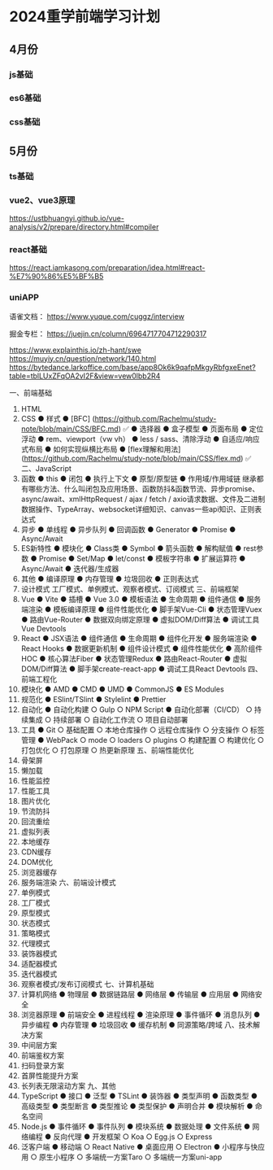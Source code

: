 # 2024重学前端学习计划
## 4月份
### js基础
### es6基础
### css基础

## 5月份
### ts基础
### vue2、vue3原理
https://ustbhuangyi.github.io/vue-analysis/v2/prepare/directory.html#compiler
### react基础
https://react.iamkasong.com/preparation/idea.html#react-%E7%90%86%E5%BF%B5
### uniAPP

语雀文档： https://www.yuque.com/cuggz/interview

掘金专栏： https://juejin.cn/column/6964717704712290317


https://www.explainthis.io/zh-hant/swe
https://muyiy.cn/question/network/140.html
https://bytedance.larkoffice.com/base/app8Ok6k9qafpMkgyRbfgxeEnet?table=tblLUxZFqOA2vI2F&view=vew0lbb2R4

一、前端基础
1. HTML
2. CSS
● 样式
● [BFC] (https://github.com/Rachelmu/study-note/blob/main/CSS/BFC.md) ✅
● 选择器
● 盒子模型
● 页面布局
● 定位浮动
● rem、viewport（vw vh）
● less / sass、清除浮动
● 自适应/响应式布局
● 如何实现纵横比布局
● [flex理解和用法] (https://github.com/Rachelmu/study-note/blob/main/CSS/flex.md) ✅
二、JavaScript
1. 函数
● this
● 闭包
● 执行上下文
● 原型/原型链
● 作用域/作用域链
继承都有哪些方法、什么叫闭包及应用场景、函数防抖&函数节流、异步promise、async/await、xmlHttpRequest / ajax / fetch / axio请求数据、文件及二进制数据操作、TypeArray、websocket详细知识、canvas一些api知识、正则表达式
2. 异步
● 单线程
● 异步队列
● 回调函数
● Generator
● Promise
● Async/Await
3. ES新特性
● 模块化
● Class类
● Symbol
● 箭头函数
● 解构赋值
● rest参数
● Promise
● Set/Map
● let/const
● 模板字符串
● 扩展运算符
● Async/Await
● 迭代器/生成器
4. 其他
● 编译原理
● 内存管理
● 垃圾回收
● 正则表达式
5. 设计模式
工厂模式、单例模式、观察者模式、订阅模式
三、前端框架
1. Vue
● Vite
● 插槽
● Vue 3.0
● 模板语法
● 生命周期
● 组件通信
● 服务端渲染
● 模板编译原理
● 组件性能优化
● 脚手架Vue-Cli
● 状态管理Vuex
● 路由Vue-Router
● 数据双向绑定原理
● 虚拟DOM/Diff算法
● 调试工具Vue Devtools
2. React
● JSX语法
● 组件通信
● 生命周期
● 组件化开发
● 服务端渲染
● React Hooks
● 数据更新机制
● 组件设计模式
● 组件性能优化
● 高阶组件HOC
● 核心算法Fiber
● 状态管理Redux
● 路由React-Router
● 虚拟DOM/Diff算法
● 脚手架create-react-app
● 调试工具React Devtools
四、前端工程化
1. 模块化
● AMD
● CMD
● UMD
● CommonJS
● ES Modules
2. 规范化
● ESlint/TSlint
● Stylelint
● Prettier
3. 自动化
● 自动化构建
  ○ Gulp
  ○ NPM Script
● 自动化部署（CI/CD）
  ○ 持续集成
  ○ 持续部署
  ○ 自动化工作流
  ○ 项目自动部署
4. 工具
● Git
  ○ 基础配置
  ○ 本地仓库操作
  ○ 远程仓库操作
  ○ 分支操作
  ○ 标签管理
● WebPack
  ○ mode
  ○ loaders
  ○ plugins
  ○ 构建配置
  ○ 构建优化
  ○ 打包优化
  ○ 打包原理
  ○ 热更新原理
五、前端性能优化
1. 骨架屏
2. 懒加载
3. 性能监控
4. 性能工具
5. 图片优化
6. 节流防抖
7. 回流重绘
8. 虚拟列表
9. 本地缓存
10. CDN缓存
11. DOM优化
12. 浏览器缓存
13. 服务端渲染
六、前端设计模式
1. 单例模式
2. 工厂模式
3. 原型模式
4. 状态模式
5. 策略模式
6. 代理模式
7. 装饰器模式
8. 适配器模式
9. 迭代器模式
10. 观察者模式/发布订阅模式
七、计算机基础
1. 计算机网络
● 物理层
● 数据链路层
● 网络层
● 传输层
● 应用层
● 网络安全
2. 浏览器原理
● 前端安全
● 进程线程
● 渲染原理
● 事件循环
● 消息队列
● 异步编程
● 内存管理
● 垃圾回收
● 缓存机制
● 同源策略/跨域
八、技术解决方案
1. 中间层方案
2. 前端鉴权方案
3. 扫码登录方案
4. 首屏性能提升方案
5. 长列表无限滚动方案
九、其他
1. TypeScript
● 接口
● 泛型
● TSLint
● 装饰器
● 类型声明
● 函数类型
● 高级类型
● 类型断言
● 类型推论
● 类型保护
● 声明合并
● 模块解析
● 命名空间
2. Node.js
● 事件循环
● 事件队列
● 模块系统
● 数据处理
● 文件系统
● 网络编程
● 反向代理
● 开发框架
  ○ Koa
  ○ Egg.js
  ○ Express
3. 泛客户端
● 移动端
  ○ React Native
● 桌面应用
  ○ Electron
● 小程序与快应用
  ○ 原生小程序
  ○ 多端统一方案Taro
  ○ 多端统一方案uni-app